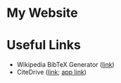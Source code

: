 # My Website

# Useful Links
- Wikipedia BibTeX Generator ([link](https://irl.github.io/bibwiki/))
- CiteDrive ([link](https://www.citedrive.com/en/); [app link](https://app.citedrive.com/))
